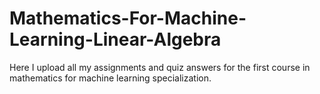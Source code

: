 # Mathematics-For-Machine-Learning-Linear-Algebra
Here I upload all my assignments and quiz answers for the first course in mathematics for machine learning specialization.
